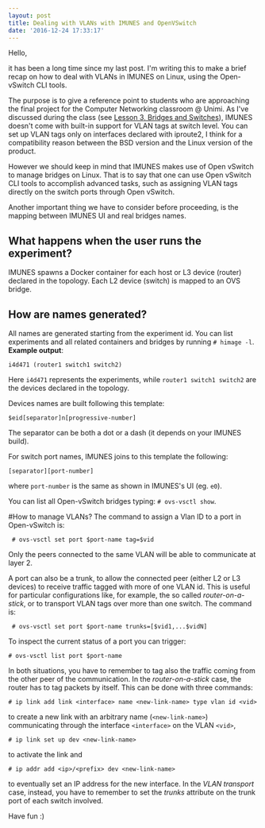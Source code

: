 ```yaml
---
layout: post
title: Dealing with VLANs with IMUNES and OpenVSwitch
date: '2016-12-24 17:33:17'
---
```


Hello,

it has been a long time since my last post.
I'm writing this to make a brief recap on how to deal with VLANs in IMUNES on Linux, using the Open-vSwitch CLI tools.

The purpose is to give a reference point to students who are approaching the final project for the Computer Networking classroom @ Unimi.
As I've discussed during the class (see [Lesson 3, Bridges and Switches](https://github.com/patriziotufarolo/NetworkingLabSlides/blob/master/Lez3.pdf)), IMUNES doesn't come with built-in support for VLAN tags at switch level.
You can set up VLAN tags only on interfaces declared with iproute2, I think for a compatibility reason between the BSD version and the Linux version of the product.

However we should keep in mind that IMUNES makes use of Open vSwitch to manage bridges on Linux. That is to say that one can use Open vSwitch CLI tools to accomplish advanced tasks, such as assigning VLAN tags directly on the switch ports through Open vSwitch.

Another important thing we have to consider before proceeding, is the mapping between IMUNES UI and real bridges names.

## What happens when the user runs the experiment?
IMUNES spawns a Docker container for each host or L3 device (router) declared in the topology.
Each L2 device (switch) is mapped to an OVS bridge.

## How are names generated?
All names are generated starting from the experiment id. You can list experiments and all related containers and bridges by running  `# himage -l`.
**Example output**:
```
i4d471 (router1 switch1 switch2)
```
Here `i4d471` represents the experiments, while `router1 switch1 switch2` are the devices declared in the topology.

Devices names are built following this template:
```
$eid[separator]n[progressive-number]
```
The separator can be both a dot or a dash (it depends on your IMUNES build).

For switch port names, IMUNES joins to this template the following:
```
[separator][port-number]
```
where `port-number` is the same as shown in IMUNES's UI (eg. `e0`).

You can list all Open-vSwitch bridges typing: `# ovs-vsctl show`.

#How to manage VLANs?
The command to assign a Vlan ID to a port in Open-vSwitch is:
```
 # ovs-vsctl set port $port-name tag=$vid
```

Only the peers connected to the same VLAN will be able to communicate at layer 2.

A port can also be a trunk, to allow the connected peer (either L2 or L3 devices) to receive traffic tagged with more of one VLAN id.
This is useful for particular configurations like, for example, the so called *router-on-a-stick*, or to transport VLAN tags over more than one switch.
The command is:
```
 # ovs-vsctl set port $port-name trunks=[$vid1,...$vidN]
```
To inspect the current status of a port you can trigger:
```
# ovs-vsctl list port $port-name 
```

In both situations, you have to remember to tag also the traffic coming from the other peer of the communication.
In the *router-on-a-stick* case, the router has to tag packets by itself.
This can be done with three commands:
```
# ip link add link <interface> name <new-link-name> type vlan id <vid>
```
to create a new link with an arbitrary name (`<new-link-name>`) communicating through the interface `<interface>` on the VLAN `<vid>`,
```
# ip link set up dev <new-link-name> 
```
to activate the link and
```
# ip addr add <ip>/<prefix> dev <new-link-name>
```
to eventually set an IP address for the new interface.
In the *VLAN transport* case, instead, you have to remember to set the *trunks* attribute on the trunk port of each switch involved.

Have fun :)

